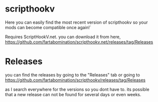 # scripthookv

Here you can easily find the most recent version of scripthookv so your mods
can become compatible once again!`

Requires ScriptHookV.net. you can download it from here, https://github.com/fartabomination/scripthookv.net/releases/tag/Releases

# Releases

you can find the releases by going to the "Releases" tab or going to https://github.com/fartabomination/scripthookv/releases/tag/Releases


as I search everywhere for the versions so you dont have to. its possible that a new release can not be found for several days or even weeks.

